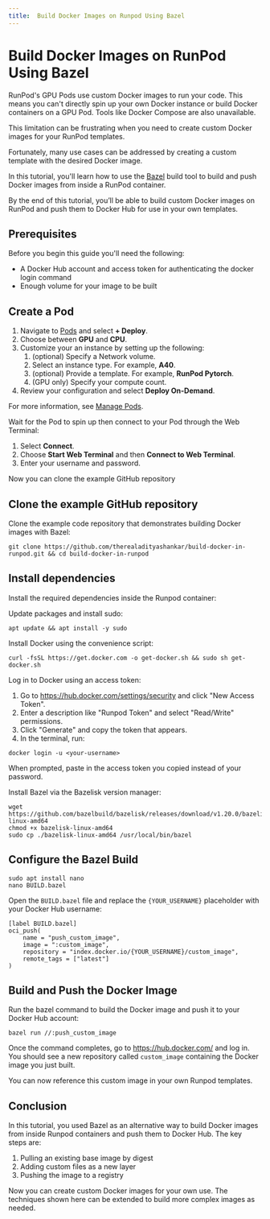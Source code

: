 ```yaml
---
title:  Build Docker Images on Runpod Using Bazel
---
```



# Build Docker Images on RunPod Using Bazel

RunPod's GPU Pods use custom Docker images to run your code. 
This means you can't directly spin up your own Docker instance or build Docker containers on a GPU Pod. 
Tools like Docker Compose are also unavailable.

This limitation can be frustrating when you need to create custom Docker images for your RunPod templates.

Fortunately, many use cases can be addressed by creating a custom template with the desired Docker image. 

In this tutorial, you'll learn how to use the [Bazel](https://bazel.build) build tool to build and push Docker images from inside a RunPod container.

By the end of this tutorial, you’ll be able to build custom Docker images on RunPod and push them to Docker Hub for use in your own templates.

## Prerequisites

Before you begin this guide you'll need the following:

- A Docker Hub account and access token for authenticating the docker login command
- Enough volume for your image to be built

## Create a Pod


1. Navigate to [Pods](https://www.dev.runpod.io/console/pods) and select **+ Deploy**.
2. Choose between **GPU** and **CPU**.
3. Customize your an instance by setting up the following:
   1. (optional) Specify a Network volume.
   2. Select an instance type. For example, **A40**.
   3. (optional) Provide a template. For example, **RunPod Pytorch**.
   4. (GPU only) Specify your compute count.
4. Review your configuration and select **Deploy On-Demand**.

For more information, see [Manage Pods](/pods/manage-pods#start-a-pod).


Wait for the Pod to spin up then connect to your Pod through the Web Terminal:

1. Select **Connect**.
2. Choose **Start Web Terminal** and then **Connect to Web Terminal**.
3. Enter your username and password.

Now you can clone the example GitHub repository

## Clone the example GitHub repository  

Clone the example code repository that demonstrates building Docker images with Bazel:

```command
git clone https://github.com/therealadityashankar/build-docker-in-runpod.git && cd build-docker-in-runpod
```

## Install dependencies

Install the required dependencies inside the Runpod container:

Update packages and install sudo:

```command
apt update && apt install -y sudo
```

Install Docker using the convenience script:

```command
curl -fsSL https://get.docker.com -o get-docker.sh && sudo sh get-docker.sh
```

Log in to Docker using an access token:

1. Go to https://hub.docker.com/settings/security and click "New Access Token". 
2. Enter a description like "Runpod Token" and select "Read/Write" permissions.
3. Click "Generate" and copy the token that appears.
4. In the terminal, run:

```command 
docker login -u <your-username> 
```
When prompted, paste in the access token you copied instead of your password. 

Install Bazel via the Bazelisk version manager:

```command
wget https://github.com/bazelbuild/bazelisk/releases/download/v1.20.0/bazelisk-linux-amd64
chmod +x bazelisk-linux-amd64  
sudo cp ./bazelisk-linux-amd64 /usr/local/bin/bazel
```

## Configure the Bazel Build 
```
sudo apt install nano
nano BUILD.bazel
```

Open the `BUILD.bazel` file and replace the `{YOUR_USERNAME}` placeholder with your Docker Hub username:

```starlark
[label BUILD.bazel]
oci_push(
    name = "push_custom_image",
    image = ":custom_image",
    repository = "index.docker.io/{YOUR_USERNAME}/custom_image",
    remote_tags = ["latest"]
)
```

## Build and Push the Docker Image

Run the bazel command to build the Docker image and push it to your Docker Hub account:  

```command
bazel run //:push_custom_image
```

Once the command completes, go to https://hub.docker.com/ and log in. You should see a new repository called `custom_image` containing the Docker image you just built.

You can now reference this custom image in your own Runpod templates.

## Conclusion

In this tutorial, you used Bazel as an alternative way to build Docker images from inside Runpod containers and push them to Docker Hub. The key steps are:

1. Pulling an existing base image by digest  
2. Adding custom files as a new layer
3. Pushing the image to a registry

Now you can create custom Docker images for your own use.
The techniques shown here can be extended to build more complex images as needed.